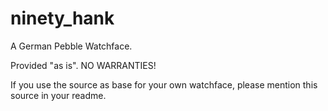 ninety_hank
===========

A German Pebble Watchface.

Provided "as is". NO WARRANTIES!

If you use the source as base for your own watchface, please mention this source in your readme.
